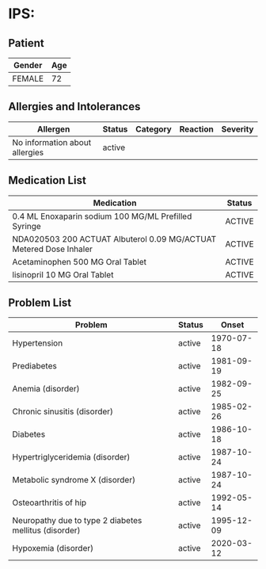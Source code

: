 # IPS:

## Patient

|Gender|Age|
|---|---|
|FEMALE|72|

## Allergies and Intolerances

|Allergen|Status|Category|Reaction|Severity|
|---|---|---|---|---|
|No information about allergies|active||||

## Medication List

|Medication|Status|
|---|---|
|0.4 ML Enoxaparin sodium 100 MG/ML Prefilled Syringe|ACTIVE|
|NDA020503 200 ACTUAT Albuterol 0.09 MG/ACTUAT Metered Dose Inhaler|ACTIVE|
|Acetaminophen 500 MG Oral Tablet|ACTIVE|
|lisinopril 10 MG Oral Tablet|ACTIVE|

## Problem List

|Problem|Status|Onset|
|---|---|---|
|Hypertension|active|1970-07-18|
|Prediabetes|active|1981-09-19|
|Anemia (disorder)|active|1982-09-25|
|Chronic sinusitis (disorder)|active|1985-02-26|
|Diabetes|active|1986-10-18|
|Hypertriglyceridemia (disorder)|active|1987-10-24|
|Metabolic syndrome X (disorder)|active|1987-10-24|
|Osteoarthritis of hip|active|1992-05-14|
|Neuropathy due to type 2 diabetes mellitus (disorder)|active|1995-12-09|
|Hypoxemia (disorder)|active|2020-03-12|
